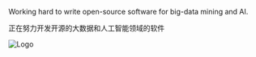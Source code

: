 Working hard to write open-source software for big-data mining and AI.

正在努力开发开源的大数据和人工智能领域的软件

![Logo]([https://via.placeholder.com/1200x400](https://avatars.githubusercontent.com/u/70390742?s=48&v=4))


